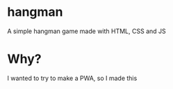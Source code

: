 # hangman
A simple hangman game made with HTML, CSS and JS

# Why?
I wanted to try to make a PWA, so I made this
